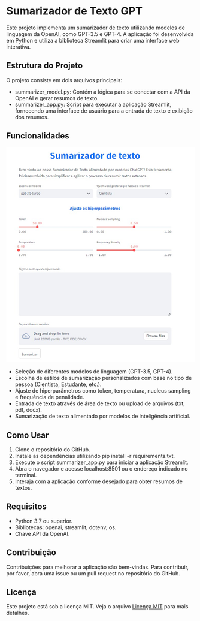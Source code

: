 # Sumarizador de Texto GPT

Este projeto implementa um sumarizador de texto utilizando modelos de linguagem da OpenAI, como GPT-3.5 e GPT-4. A aplicação foi desenvolvida em Python e utiliza a biblioteca Streamlit para criar uma interface web interativa.

## Estrutura do Projeto
O projeto consiste em dois arquivos principais:

- summarizer_model.py: Contém a lógica para se conectar com a API da OpenAI e gerar resumos de texto.
- summarizer_app.py: Script para executar a aplicação Streamlit, fornecendo uma interface de usuário para a entrada de texto e exibição dos resumos.

## Funcionalidades

<img src="https://raw.githubusercontent.com/gallileugenesis/text-summarization-application-with-gpt/main/images/interface.jpeg" alt="Image Description">


- Seleção de diferentes modelos de linguagem (GPT-3.5, GPT-4).
- Escolha de estilos de sumarização personalizados com base no tipo de pessoa (Cientista, Estudante, etc.).
- Ajuste de hiperparâmetros como token, temperatura, nucleus sampling e frequência de penalidade.
- Entrada de texto através de área de texto ou upload de arquivos (txt, pdf, docx).
- Sumarização de texto alimentado por modelos de inteligência artificial.

## Como Usar
1) Clone o repositório do GitHub.
2) Instale as dependências utilizando pip install -r requirements.txt.
3) Execute o script summarizer_app.py para iniciar a aplicação Streamlit.
4) Abra o navegador e acesse localhost:8501 ou o endereço indicado no terminal.
5) Interaja com a aplicação conforme desejado para obter resumos de textos.

## Requisitos
- Python 3.7 ou superior.
- Bibliotecas: openai, streamlit, dotenv, os.
- Chave API da OpenAI.

## Contribuição
Contribuições para melhorar a aplicação são bem-vindas. Para contribuir, por favor, abra uma issue ou um pull request no repositório do GitHub.

## Licença
Este projeto está sob a licença MIT. Veja o arquivo [Licença MIT](https://github.com/gallileugenesis/text-summarization-application-with-gpt/blob/main/LICENSE) para mais detalhes.

 